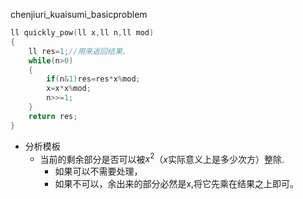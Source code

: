 chenjiuri_kuaisumi_basicproblem

```cpp
ll quickly_pow(ll x,ll n,ll mod)
{
    ll res=1;//用来返回结果。
    while(n>0)
    {
        if(n&1)res=res*x%mod;
        x=x*x%mod;
        n>>=1;
    }
    return res;
}
```

- 分析模板
  - 当前的剩余部分是否可以被$x^2$（$x$实际意义上是多少次方）整除.
    - 如果可以不需要处理，
    - 如果不可以，余出来的部分必然是x,将它先乘在结果之上即可。